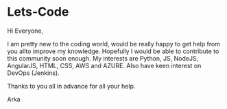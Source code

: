 # Lets-Code

Hi Everyone,

I am pretty new to the coding world, would be really happy to get help from you allto improve my knowledge. Hopefully I would be able to contribute to this community soon enough. My interests are Python, JS, NodeJS, AngularJS, HTML, CSS, AWS and AZURE. Also have keen interest on DevOps (Jenkins).

Thanks to you all in advance for all your help.

Arka
